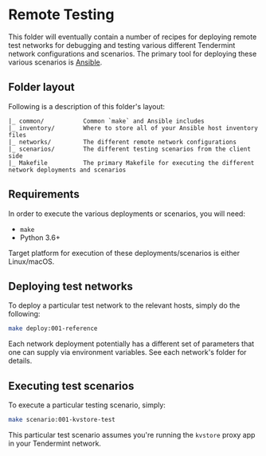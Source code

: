 # Remote Testing

This folder will eventually contain a number of recipes for deploying remote
test networks for debugging and testing various different Tendermint network
configurations and scenarios. The primary tool for deploying these various
scenarios is [Ansible](https://docs.ansible.com/ansible/latest/).

## Folder layout
Following is a description of this folder's layout:

```
|_ common/           Common `make` and Ansible includes
|_ inventory/        Where to store all of your Ansible host inventory files
|_ networks/         The different remote network configurations
|_ scenarios/        The different testing scenarios from the client side
|_ Makefile          The primary Makefile for executing the different network deployments and scenarios
```

## Requirements
In order to execute the various deployments or scenarios, you will need:

* `make`
* Python 3.6+

Target platform for execution of these deployments/scenarios is either
Linux/macOS.

## Deploying test networks
To deploy a particular test network to the relevant hosts, simply do the
following:

```bash
make deploy:001-reference
```

Each network deployment potentially has a different set of parameters that one
can supply via environment variables. See each network's folder for details.

## Executing test scenarios
To execute a particular testing scenario, simply:

```bash
make scenario:001-kvstore-test
```

This particular test scenario assumes you're running the `kvstore` proxy app in
your Tendermint network.
